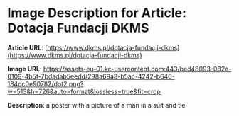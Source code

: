# Image Description for Article: Dotacja Fundacji DKMS
**Article URL**: [https://www.dkms.pl/dotacja-fundacji-dkms](https://www.dkms.pl/dotacja-fundacji-dkms)

**Image URL**: https://assets-eu-01.kc-usercontent.com:443/bed48093-082e-0109-4b5f-7bdadab5eedd/298a69a8-b5ac-4242-b640-184dc0e90782/dot2.png?w=513&h=726&auto=format&lossless=true&fit=crop

**Description**: a poster with a picture of a man in a suit and tie
